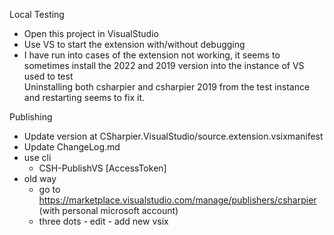 Local Testing
- Open this project in VisualStudio
- Use VS to start the extension with/without debugging
- I have run into cases of the extension not working, it seems to sometimes install the 2022 and 2019 version into the instance of VS used to test  
Uninstalling both csharpier and csharpier 2019 from the test instance and restarting seems to fix it. 

Publishing
- Update version at CSharpier.VisualStudio/source.extension.vsixmanifest
- Update ChangeLog.md
- use cli
  - CSH-PublishVS [AccessToken] 
- old way
  - go to https://marketplace.visualstudio.com/manage/publishers/csharpier (with personal microsoft account)
  - three dots - edit - add new vsix
